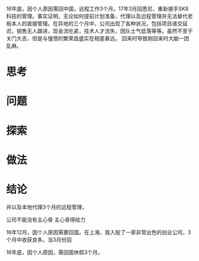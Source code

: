 16年底，因个人原因需回中国，远程工作3个月。17年3月回悉尼，重新接手SK8科技的管理。事实证明，无论如何提前计划准备，代理以及远程管理并无法替代老板本人的直接管理。在异地的三个月中，公司出现了各种状况，包括项目递交延迟，销售无人跟进，现金流吃紧，技术人才流失，团队士气低落等等。虽然不至于关门大吉，但是与憧憬的繁荣昌盛实在相差甚远。
回来时导致刚回来时大脑一团乱麻。

# 思考

# 问题

# 探索

# 做法

# 结论



并以及本地代理3个月的远程管理，

公司不能没有主心骨
主心骨得给力

16年12月，因个人原因需要回国。在上海，我入股了一家非常出色的创业公司，3个月中收获良多。当3月份回

16年底，因个人原因，需回国休假3个月。